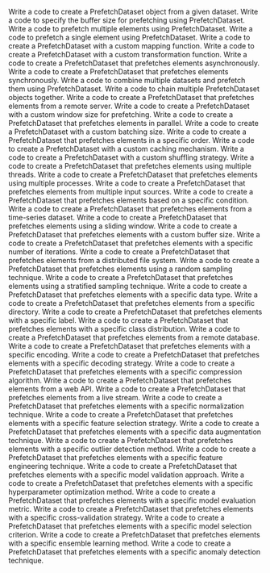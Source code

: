 Write a code to create a PrefetchDataset object from a given dataset.
Write a code to specify the buffer size for prefetching using PrefetchDataset.
Write a code to prefetch multiple elements using PrefetchDataset.
Write a code to prefetch a single element using PrefetchDataset.
Write a code to create a PrefetchDataset with a custom mapping function.
Write a code to create a PrefetchDataset with a custom transformation function.
Write a code to create a PrefetchDataset that prefetches elements asynchronously.
Write a code to create a PrefetchDataset that prefetches elements synchronously.
Write a code to combine multiple datasets and prefetch them using PrefetchDataset.
Write a code to chain multiple PrefetchDataset objects together.
Write a code to create a PrefetchDataset that prefetches elements from a remote server.
Write a code to create a PrefetchDataset with a custom window size for prefetching.
Write a code to create a PrefetchDataset that prefetches elements in parallel.
Write a code to create a PrefetchDataset with a custom batching size.
Write a code to create a PrefetchDataset that prefetches elements in a specific order.
Write a code to create a PrefetchDataset with a custom caching mechanism.
Write a code to create a PrefetchDataset with a custom shuffling strategy.
Write a code to create a PrefetchDataset that prefetches elements using multiple threads.
Write a code to create a PrefetchDataset that prefetches elements using multiple processes.
Write a code to create a PrefetchDataset that prefetches elements from multiple input sources.
Write a code to create a PrefetchDataset that prefetches elements based on a specific condition.
Write a code to create a PrefetchDataset that prefetches elements from a time-series dataset.
Write a code to create a PrefetchDataset that prefetches elements using a sliding window.
Write a code to create a PrefetchDataset that prefetches elements with a custom buffer size.
Write a code to create a PrefetchDataset that prefetches elements with a specific number of iterations.
Write a code to create a PrefetchDataset that prefetches elements from a distributed file system.
Write a code to create a PrefetchDataset that prefetches elements using a random sampling technique.
Write a code to create a PrefetchDataset that prefetches elements using a stratified sampling technique.
Write a code to create a PrefetchDataset that prefetches elements with a specific data type.
Write a code to create a PrefetchDataset that prefetches elements from a specific directory.
Write a code to create a PrefetchDataset that prefetches elements with a specific label.
Write a code to create a PrefetchDataset that prefetches elements with a specific class distribution.
Write a code to create a PrefetchDataset that prefetches elements from a remote database.
Write a code to create a PrefetchDataset that prefetches elements with a specific encoding.
Write a code to create a PrefetchDataset that prefetches elements with a specific decoding strategy.
Write a code to create a PrefetchDataset that prefetches elements with a specific compression algorithm.
Write a code to create a PrefetchDataset that prefetches elements from a web API.
Write a code to create a PrefetchDataset that prefetches elements from a live stream.
Write a code to create a PrefetchDataset that prefetches elements with a specific normalization technique.
Write a code to create a PrefetchDataset that prefetches elements with a specific feature selection strategy.
Write a code to create a PrefetchDataset that prefetches elements with a specific data augmentation technique.
Write a code to create a PrefetchDataset that prefetches elements with a specific outlier detection method.
Write a code to create a PrefetchDataset that prefetches elements with a specific feature engineering technique.
Write a code to create a PrefetchDataset that prefetches elements with a specific model validation approach.
Write a code to create a PrefetchDataset that prefetches elements with a specific hyperparameter optimization method.
Write a code to create a PrefetchDataset that prefetches elements with a specific model evaluation metric.
Write a code to create a PrefetchDataset that prefetches elements with a specific cross-validation strategy.
Write a code to create a PrefetchDataset that prefetches elements with a specific model selection criterion.
Write a code to create a PrefetchDataset that prefetches elements with a specific ensemble learning method.
Write a code to create a PrefetchDataset that prefetches elements with a specific anomaly detection technique.
